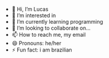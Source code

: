 - 👋 Hi, I’m Lucas
- 👀 I’m interested in 
- 🌱 I’m currently learning programming
- 💞️ I’m looking to collaborate on...
- 📫 How to reach me, my email
- 😄 Pronouns: he/her
- ⚡ Fun fact: i am brazilian

<!---
Drazeres/Drazeres is a ✨ special ✨ repository because its `README.md` (this file) appears on your GitHub profile.
You can click the Preview link to take a look at your changes.
--->
